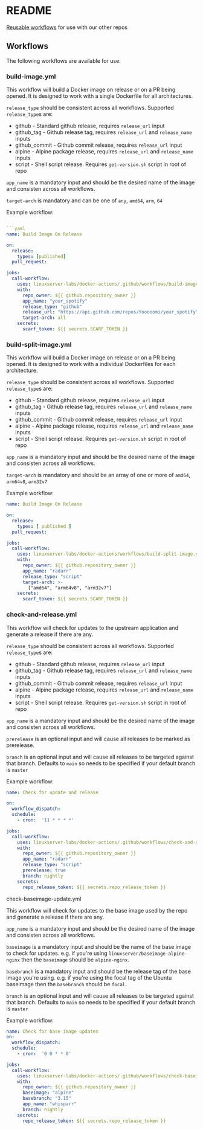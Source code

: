 # README

[Reusable workflows](https://docs.github.com/en/actions/learn-github-actions/reusing-workflows) for use with our other repos

## Workflows

The following workflows are available for use:

### build-image.yml

This workflow will build a Docker image on release or on a PR being opened. It is designed to work with a single Dockerfile for all architectures.

`release_type` should be consistent across all workflows. Supported `release_type`s are:

* github - Standard github release, requires `release_url` input
* github_tag - Github release tag, requires `release_url` and `release_name` inputs
* github_commit - Github commit release, requires `release_url` input
* alpine - Alpine package release, requires `release_url` and `release_name` inputs
* script - Shell script release. Requires `get-version.sh` script in root of repo

`app_name` is a mandatory input and should be the desired name of the image and consisten across all workflows.

`target-arch` is mandatory and can be one of `any`, `amd64`, `arm`, `64`

Example workflow:

```yaml

```yaml
name: Build Image On Release

on:
  release:
    types: [published]
  pull_request:

jobs:
  call-workflow:
    uses: linuxserver-labs/docker-actions/.github/workflows/build-image.yml@v6
    with:
      repo_owner: ${{ github.repository_owner }}
      app_name: "your_spotify"
      release_type: "github"
      release_url: "https://api.github.com/repos/Yooooomi/your_spotify"
      target-arch: all
    secrets:
      scarf_token: ${{ secrets.SCARF_TOKEN }}
```

### build-split-image.yml

This workflow will build a Docker image on release or on a PR being opened. It is designed to work with a individual Dockerfiles for each architecture.

`release_type` should be consistent across all workflows. Supported `release_type`s are:

* github - Standard github release, requires `release_url` input
* github_tag - Github release tag, requires `release_url` and `release_name` inputs
* github_commit - Github commit release, requires `release_url` input
* alpine - Alpine package release, requires `release_url` and `release_name` inputs
* script - Shell script release. Requires `get-version.sh` script in root of repo

`app_name` is a mandatory input and should be the desired name of the image and consisten across all workflows.

`target-arch` is mandatory and should be an array of one or more of `amd64`, `arm64v8`, `arm32v7`

Example workflow:

```yaml
name: Build Image On Release

on:
  release:
    types: [ published ]
  pull_request:

jobs:
  call-workflow:
    uses: linuxserver-labs/docker-actions/workflows/build-split-image.yml@v6
    with:
      repo_owner: ${{ github.repository_owner }}
      app_name: "radarr"
      release_type: "script"
      target-arch: >-
        ["amd64", "arm64v8", "arm32v7"]
    secrets:
      scarf_token: ${{ secrets.SCARF_TOKEN }}
```

### check-and-release.yml

This workflow will check for updates to the upstream application and generate a release if there are any.

`release_type` should be consistent across all workflows. Supported `release_type`s are:

* github - Standard github release, requires `release_url` input
* github_tag - Github release tag, requires `release_url` and `release_name` inputs
* github_commit - Github commit release, requires `release_url` input
* alpine - Alpine package release, requires `release_url` and `release_name` inputs
* script - Shell script release. Requires `get-version.sh` script in root of repo

`app_name` is a mandatory input and should be the desired name of the image and consisten across all workflows.

`prerelease` is an optional input and will cause all releases to be marked as prerelease.

`branch` is an optional input and will cause all releases to be targeted against that branch. Defaults to `main` so needs to be specified if your default branch is `master`

Example workflow:

```yaml
name: Check for update and release

on:
  workflow_dispatch:
  schedule:
    - cron:  '11 * * * *'

jobs:
  call-workflow:
    uses: linuxserver-labs/docker-actions/.github/workflows/check-and-release.yml@v6
    with:
      repo_owner: ${{ github.repository_owner }}
      app_name: "radarr"
      release_type: "script"
      prerelease: true
      branch: nightly
    secrets:
      repo_release_token: ${{ secrets.repo_release_token }}
```

check-baseimage-update.yml

This workflow will check for updates to the base image used by the repo and generate a release if there are any.

`app_name` is a mandatory input and should be the desired name of the image and consisten across all workflows.

`baseimage` is a mandatory input and should be the name of the base image to check for updates. e.g. if you're using `linuxserver/baseimage-alpine-nginx` then the `baseimage` should be `alpine-nginx`.

`basebranch` is a mandatory input and should be the release tag of the base image you're using. e.g. if you're using the focal tag of the Ubuntu baseimage then the `basebranch` should be `focal`.

`branch` is an optional input and will cause all releases to be targeted against that branch. Defaults to `main` so needs to be specified if your default branch is `master`

Example workflow:

```yaml
name: Check for base image updates
on:
  workflow_dispatch:
  schedule:
    - cron:  '0 0 * * 0'

jobs:
  call-workflow:
    uses: linuxserver-labs/docker-actions/.github/workflows/check-baseimage-update.yml@v6
    with:
      repo_owner: ${{ github.repository_owner }}
      baseimage: "alpine"
      basebranch: "3.15"
      app_name: "whisparr"
      branch: nightly
    secrets:
      repo_release_token: ${{ secrets.repo_release_token }}
```
